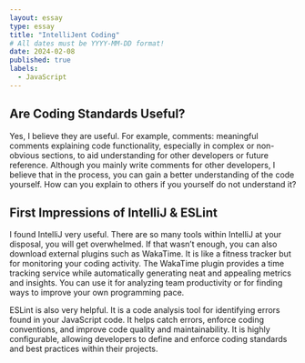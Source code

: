```yaml
---
layout: essay
type: essay
title: "IntelliJent Coding"
# All dates must be YYYY-MM-DD format!
date: 2024-02-08
published: true
labels:
  - JavaScript
---
```


## Are Coding Standards Useful?

Yes, I believe they are useful. For example, comments: meaningful comments explaining code functionality, especially in complex or non-obvious sections, to aid understanding for other developers or future reference. Although you mainly write comments for other developers, I believe that in the process, you can gain a better understanding of the code yourself. How can you explain to others if you yourself do not understand it?

## First Impressions of IntelliJ & ESLint

I found IntelliJ very useful. There are so many tools within IntelliJ at your disposal, you will get overwhelmed. If that wasn’t enough, you can also download external plugins such as WakaTime. It is like a fitness tracker but for monitoring your coding activity. The WakaTime plugin provides a time tracking service while automatically generating neat and appealing metrics and insights. You can use it for analyzing team productivity or for finding ways to improve your own programming pace.

ESLint is also very helpful. It is a code analysis tool for identifying errors found in your JavaScript code. It helps catch errors, enforce coding conventions, and improve code quality and maintainability. It is highly configurable, allowing developers to define and enforce coding standards and best practices within their projects.
